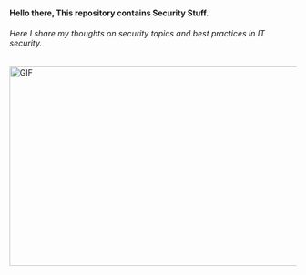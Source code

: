 #### Hello there, This repository contains Security Stuff. 
###### Here I share my thoughts on security topics and best practices in IT security.


<p><img align="center" alt="GIF" src="https://i.pinimg.com/originals/1c/ca/7f/1cca7f27fe2aa6e33d6e6677779028c2.gif" width="800" height="350" /></p>
